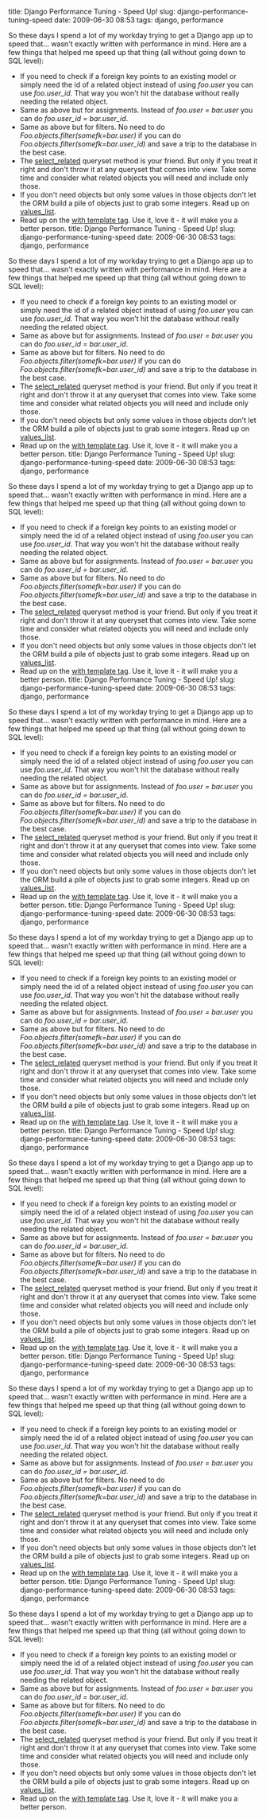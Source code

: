 title: Django Performance Tuning - Speed Up!
slug: django-performance-tuning-speed
date: 2009-06-30 08:53
tags: django, performance

So these days I spend a lot of my workday trying to get a Django app up to speed that... wasn't exactly written with performance in mind. Here are a few things that helped me speed up that thing (all without going down to SQL level):

* If you need to check if a foreign key points to an existing model or simply need the id of a related object instead of using *foo.user* you can use *foo.user_id*. That way you won't hit the database without really needing the related object.
* Same as above but for assignments. Instead of *foo.user = bar.user* you can do *foo.user_id = bar.user_id*.
* Same as above but for filters. No need to do *Foo.objects.filter(somefk=bar.user)* if you can do *Foo.objects.filter(somefk=bar.user_id)* and save a trip to the database in the best case.
* The [select_related](http://docs.djangoproject.com/en/dev/ref/models/querysets/#id4) queryset method is your friend. But only if you treat it right and don't throw it at any queryset that comes into view. Take some time and consider what related objects you will need and include only those.
* If you don't need objects but only some values in those objects don't let the ORM build a pile of objects just to grab some integers. Read up on [values_list](http://docs.djangoproject.com/en/1.0/ref/models/querysets/#values-list-fields).
* Read up on the [with template tag](http://docs.djangoproject.com/en/dev/ref/templates/builtins/#with). Use it, love it - it will make you a better person.
title: Django Performance Tuning - Speed Up!
slug: django-performance-tuning-speed
date: 2009-06-30 08:53
tags: django, performance

So these days I spend a lot of my workday trying to get a Django app up to speed that... wasn't exactly written with performance in mind. Here are a few things that helped me speed up that thing (all without going down to SQL level):

* If you need to check if a foreign key points to an existing model or simply need the id of a related object instead of using *foo.user* you can use *foo.user_id*. That way you won't hit the database without really needing the related object.
* Same as above but for assignments. Instead of *foo.user = bar.user* you can do *foo.user_id = bar.user_id*.
* Same as above but for filters. No need to do *Foo.objects.filter(somefk=bar.user)* if you can do *Foo.objects.filter(somefk=bar.user_id)* and save a trip to the database in the best case.
* The [select_related](http://docs.djangoproject.com/en/dev/ref/models/querysets/#id4) queryset method is your friend. But only if you treat it right and don't throw it at any queryset that comes into view. Take some time and consider what related objects you will need and include only those.
* If you don't need objects but only some values in those objects don't let the ORM build a pile of objects just to grab some integers. Read up on [values_list](http://docs.djangoproject.com/en/1.0/ref/models/querysets/#values-list-fields).
* Read up on the [with template tag](http://docs.djangoproject.com/en/dev/ref/templates/builtins/#with). Use it, love it - it will make you a better person.
title: Django Performance Tuning - Speed Up!
slug: django-performance-tuning-speed
date: 2009-06-30 08:53
tags: django, performance

So these days I spend a lot of my workday trying to get a Django app up to speed that... wasn't exactly written with performance in mind. Here are a few things that helped me speed up that thing (all without going down to SQL level):

* If you need to check if a foreign key points to an existing model or simply need the id of a related object instead of using *foo.user* you can use *foo.user_id*. That way you won't hit the database without really needing the related object.
* Same as above but for assignments. Instead of *foo.user = bar.user* you can do *foo.user_id = bar.user_id*.
* Same as above but for filters. No need to do *Foo.objects.filter(somefk=bar.user)* if you can do *Foo.objects.filter(somefk=bar.user_id)* and save a trip to the database in the best case.
* The [select_related](http://docs.djangoproject.com/en/dev/ref/models/querysets/#id4) queryset method is your friend. But only if you treat it right and don't throw it at any queryset that comes into view. Take some time and consider what related objects you will need and include only those.
* If you don't need objects but only some values in those objects don't let the ORM build a pile of objects just to grab some integers. Read up on [values_list](http://docs.djangoproject.com/en/1.0/ref/models/querysets/#values-list-fields).
* Read up on the [with template tag](http://docs.djangoproject.com/en/dev/ref/templates/builtins/#with). Use it, love it - it will make you a better person.
title: Django Performance Tuning - Speed Up!
slug: django-performance-tuning-speed
date: 2009-06-30 08:53
tags: django, performance

So these days I spend a lot of my workday trying to get a Django app up to speed that... wasn't exactly written with performance in mind. Here are a few things that helped me speed up that thing (all without going down to SQL level):

* If you need to check if a foreign key points to an existing model or simply need the id of a related object instead of using *foo.user* you can use *foo.user_id*. That way you won't hit the database without really needing the related object.
* Same as above but for assignments. Instead of *foo.user = bar.user* you can do *foo.user_id = bar.user_id*.
* Same as above but for filters. No need to do *Foo.objects.filter(somefk=bar.user)* if you can do *Foo.objects.filter(somefk=bar.user_id)* and save a trip to the database in the best case.
* The [select_related](http://docs.djangoproject.com/en/dev/ref/models/querysets/#id4) queryset method is your friend. But only if you treat it right and don't throw it at any queryset that comes into view. Take some time and consider what related objects you will need and include only those.
* If you don't need objects but only some values in those objects don't let the ORM build a pile of objects just to grab some integers. Read up on [values_list](http://docs.djangoproject.com/en/1.0/ref/models/querysets/#values-list-fields).
* Read up on the [with template tag](http://docs.djangoproject.com/en/dev/ref/templates/builtins/#with). Use it, love it - it will make you a better person.
title: Django Performance Tuning - Speed Up!
slug: django-performance-tuning-speed
date: 2009-06-30 08:53
tags: django, performance

So these days I spend a lot of my workday trying to get a Django app up to speed that... wasn't exactly written with performance in mind. Here are a few things that helped me speed up that thing (all without going down to SQL level):

* If you need to check if a foreign key points to an existing model or simply need the id of a related object instead of using *foo.user* you can use *foo.user_id*. That way you won't hit the database without really needing the related object.
* Same as above but for assignments. Instead of *foo.user = bar.user* you can do *foo.user_id = bar.user_id*.
* Same as above but for filters. No need to do *Foo.objects.filter(somefk=bar.user)* if you can do *Foo.objects.filter(somefk=bar.user_id)* and save a trip to the database in the best case.
* The [select_related](http://docs.djangoproject.com/en/dev/ref/models/querysets/#id4) queryset method is your friend. But only if you treat it right and don't throw it at any queryset that comes into view. Take some time and consider what related objects you will need and include only those.
* If you don't need objects but only some values in those objects don't let the ORM build a pile of objects just to grab some integers. Read up on [values_list](http://docs.djangoproject.com/en/1.0/ref/models/querysets/#values-list-fields).
* Read up on the [with template tag](http://docs.djangoproject.com/en/dev/ref/templates/builtins/#with). Use it, love it - it will make you a better person.
title: Django Performance Tuning - Speed Up!
slug: django-performance-tuning-speed
date: 2009-06-30 08:53
tags: django, performance

So these days I spend a lot of my workday trying to get a Django app up to speed that... wasn't exactly written with performance in mind. Here are a few things that helped me speed up that thing (all without going down to SQL level):

* If you need to check if a foreign key points to an existing model or simply need the id of a related object instead of using *foo.user* you can use *foo.user_id*. That way you won't hit the database without really needing the related object.
* Same as above but for assignments. Instead of *foo.user = bar.user* you can do *foo.user_id = bar.user_id*.
* Same as above but for filters. No need to do *Foo.objects.filter(somefk=bar.user)* if you can do *Foo.objects.filter(somefk=bar.user_id)* and save a trip to the database in the best case.
* The [select_related](http://docs.djangoproject.com/en/dev/ref/models/querysets/#id4) queryset method is your friend. But only if you treat it right and don't throw it at any queryset that comes into view. Take some time and consider what related objects you will need and include only those.
* If you don't need objects but only some values in those objects don't let the ORM build a pile of objects just to grab some integers. Read up on [values_list](http://docs.djangoproject.com/en/1.0/ref/models/querysets/#values-list-fields).
* Read up on the [with template tag](http://docs.djangoproject.com/en/dev/ref/templates/builtins/#with). Use it, love it - it will make you a better person.
title: Django Performance Tuning - Speed Up!
slug: django-performance-tuning-speed
date: 2009-06-30 08:53
tags: django, performance

So these days I spend a lot of my workday trying to get a Django app up to speed that... wasn't exactly written with performance in mind. Here are a few things that helped me speed up that thing (all without going down to SQL level):

* If you need to check if a foreign key points to an existing model or simply need the id of a related object instead of using *foo.user* you can use *foo.user_id*. That way you won't hit the database without really needing the related object.
* Same as above but for assignments. Instead of *foo.user = bar.user* you can do *foo.user_id = bar.user_id*.
* Same as above but for filters. No need to do *Foo.objects.filter(somefk=bar.user)* if you can do *Foo.objects.filter(somefk=bar.user_id)* and save a trip to the database in the best case.
* The [select_related](http://docs.djangoproject.com/en/dev/ref/models/querysets/#id4) queryset method is your friend. But only if you treat it right and don't throw it at any queryset that comes into view. Take some time and consider what related objects you will need and include only those.
* If you don't need objects but only some values in those objects don't let the ORM build a pile of objects just to grab some integers. Read up on [values_list](http://docs.djangoproject.com/en/1.0/ref/models/querysets/#values-list-fields).
* Read up on the [with template tag](http://docs.djangoproject.com/en/dev/ref/templates/builtins/#with). Use it, love it - it will make you a better person.
title: Django Performance Tuning - Speed Up!
slug: django-performance-tuning-speed
date: 2009-06-30 08:53
tags: django, performance

So these days I spend a lot of my workday trying to get a Django app up to speed that... wasn't exactly written with performance in mind. Here are a few things that helped me speed up that thing (all without going down to SQL level):

* If you need to check if a foreign key points to an existing model or simply need the id of a related object instead of using *foo.user* you can use *foo.user_id*. That way you won't hit the database without really needing the related object.
* Same as above but for assignments. Instead of *foo.user = bar.user* you can do *foo.user_id = bar.user_id*.
* Same as above but for filters. No need to do *Foo.objects.filter(somefk=bar.user)* if you can do *Foo.objects.filter(somefk=bar.user_id)* and save a trip to the database in the best case.
* The [select_related](http://docs.djangoproject.com/en/dev/ref/models/querysets/#id4) queryset method is your friend. But only if you treat it right and don't throw it at any queryset that comes into view. Take some time and consider what related objects you will need and include only those.
* If you don't need objects but only some values in those objects don't let the ORM build a pile of objects just to grab some integers. Read up on [values_list](http://docs.djangoproject.com/en/1.0/ref/models/querysets/#values-list-fields).
* Read up on the [with template tag](http://docs.djangoproject.com/en/dev/ref/templates/builtins/#with). Use it, love it - it will make you a better person.
